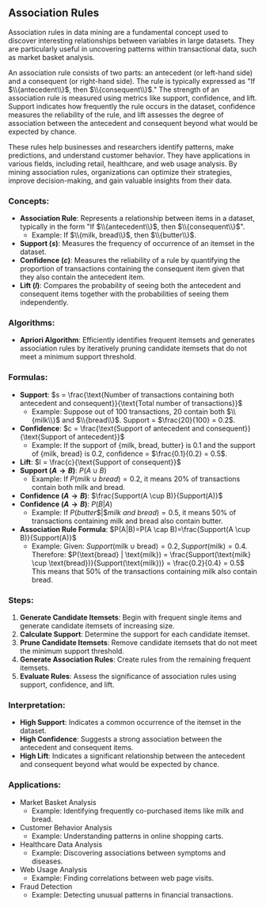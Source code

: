 ## Association Rules

Association rules in data mining are a fundamental concept used to discover interesting relationships between variables in large datasets.
They are particularly useful in uncovering patterns within transactional data, such as market basket analysis.

An association rule consists of two parts: an antecedent (or left-hand side) and a consequent (or right-hand side). 
The rule is typically expressed as "If $\\{antecedent\\}$, then $\\{consequent\\}$." The strength of an association rule is measured using metrics like support, 
confidence, and lift. Support indicates how frequently the rule occurs in the dataset, confidence measures the reliability of the rule, and lift 
assesses the degree of association between the antecedent and consequent beyond what would be expected by chance.

These rules help businesses and researchers identify patterns, make predictions, and understand customer behavior. They have applications in various fields, including retail, healthcare, and web usage analysis. By mining association rules, organizations can optimize their strategies, improve decision-making, and gain valuable insights from their data.

### Concepts:
- **Association Rule**: Represents a relationship between items in a dataset, typically in the form "If $\\{antecedent\\}$, then $\\{consequent\\}$".
  - Example: If $\\{milk, bread\\}$, then $\\{butter\\}$.
- **Support ($s$)**: Measures the frequency of occurrence of an itemset in the dataset.
- **Confidence ($c$)**: Measures the reliability of a rule by quantifying the proportion of transactions containing the consequent item given that they also contain the antecedent item.
- **Lift ($l$)**: Compares the probability of seeing both the antecedent and consequent items together with the probabilities of seeing them independently.

### Algorithms:
- **Apriori Algorithm**: Efficiently identifies frequent itemsets and generates association rules by iteratively pruning candidate itemsets that do not meet a minimum support threshold.

### Formulas:
- **Support**: $s = \frac{\text{Number of transactions containing both antecedent and consequent}}{\text{Total number of transactions}}$
  - Example: Suppose out of $100$ transactions, $20$ contain both $\\{milk\\}$ and $\\{bread\\}$. Support = $\frac{20}{100} = 0.2$.
- **Confidence**: $c = \frac{\text{Support of antecedent and consequent}}{\text{Support of antecedent}}$
  - Example: If the support of {milk, bread, butter} is 0.1 and the support of {milk, bread} is 0.2, confidence = $\frac{0.1}{0.2} = 0.5$.
- **Lift**: $l = \frac{c}{\text{Support of consequent}}$
- **Support ($A \rightarrow B$)**: $P(A \cup B)$
  - Example: If $P(milk \cup bread) = 0.2$, it means 20% of transactions contain both milk and bread.
- **Confidence ($A \rightarrow B$)**: $\frac{Support(A \cup B)}{Support(A)}$
- **Confidence ($A \rightarrow B$)**: $P(B | A)$
  - Example: If $P(butter \$| \$milk \ and \ bread) = 0.5$, it means 50% of transactions containing milk and bread also contain butter.
- **Association Rule Formula**: $P(A|B)=P(A \cap B)=\frac{Support(A \cup B)}{Support(A)}$
  - Example: Given: $Support(\text{milk} \cup \text{bread}) = 0.2 , Support(\text{milk}) = 0.4$.
     <br> Therefore: 
    $P(\text{bread} | \text{milk}) = \frac{Support(\text{milk} \cup \text{bread})}{Support(\text{milk})} = \frac{0.2}{0.4} = 0.5\$   <br> This means that 50% of the transactions containing milk also contain bread.


### Steps:
1. **Generate Candidate Itemsets**: Begin with frequent single items and generate candidate itemsets of increasing size.
2. **Calculate Support**: Determine the support for each candidate itemset.
3. **Prune Candidate Itemsets**: Remove candidate itemsets that do not meet the minimum support threshold.
4. **Generate Association Rules**: Create rules from the remaining frequent itemsets.
5. **Evaluate Rules**: Assess the significance of association rules using support, confidence, and lift.

### Interpretation:
- **High Support**: Indicates a common occurrence of the itemset in the dataset.
- **High Confidence**: Suggests a strong association between the antecedent and consequent items.
- **High Lift**: Indicates a significant relationship between the antecedent and consequent beyond what would be expected by chance.

### Applications:
- Market Basket Analysis
  - Example: Identifying frequently co-purchased items like milk and bread.
- Customer Behavior Analysis
  - Example: Understanding patterns in online shopping carts.
- Healthcare Data Analysis
  - Example: Discovering associations between symptoms and diseases.
- Web Usage Analysis
  - Example: Finding correlations between web page visits.
- Fraud Detection
  - Example: Detecting unusual patterns in financial transactions.
